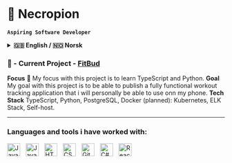 # 🚀 Necropion

**`Aspiring Software Developer`**

<details>
  <summary><b>🇬🇧 English / 🇳🇴 Norsk</b></summary>

  **🇬🇧 English:**  
  Hello and welcome to my GitHub! I’m an IT graduate from Kristiania College (Class of 2025), majoring in Programming.  
  I’m passionate about building scalable, full-stack solutions that connect systems and create meaningful user experiences.  
  My goal is to develop software that feels seamless, efficient, and valuable for its users.  

  **🇳🇴 Norsk:**  
  Hei, og velkommen til GitHub-profilen min! Jeg er IT-utdannet fra Høyskolen Kristiania (klasse 2025) med fordypning i programmering.  
  Jeg liker å utvikle skalerbare full-stack-løsninger som kobler sammen systemer og skaper gode brukeropplevelser.  
  Målet mitt er å lage programvare som føles sømløs, effektiv og nyttig for brukeren.
</details>
  

### 🔨 - Current Project - [FitBud](https://github.com/Necropion/FitBud)  
**Focus** 🐣 My focus with this project is to learn TypeScript and Python.
**Goal** My goal with this project is to be able to publish a fully functional workout tracking application that i will personally be able to use onn my phone.
**Tech Stack** TypeScript, Python, PostgreSQL, Docker (planned): Kubernetes, ELK Stack, Self-host. 
<!--PLASS TIL ANDRE TING, EKS BESKRIVELSE-->

---
### Languages and tools i have worked with:
<img align="left" alt="Java" width="30px" style="padding-right:10px;" src="https://cdn.jsdelivr.net/gh/devicons/devicon/icons/java/java-original.svg"/>
<img align="left" alt="JavaScript" width="30px" style="padding-right:10px;" src="https://cdn.jsdelivr.net/gh/devicons/devicon/icons/javascript/javascript-plain.svg" />
<img align="left" alt="HTML" width="30px" style="padding-right:10px;" src="https://cdn.jsdelivr.net/gh/devicons/devicon/icons/html5/html5-plain.svg" />
<img align="left" alt="CSS" width="30px" style="padding-right:10px;" src="https://cdn.jsdelivr.net/gh/devicons/devicon/icons/css3/css3-plain.svg" />
<img align="left" alt="Git" width="30px" style="padding-right:10px;" src="https://cdn.jsdelivr.net/gh/devicons/devicon/icons/git/git-original.svg" />
<img align="left" alt="C#" width="30px" style="padding-right:10px;" src="https://cdn.jsdelivr.net/gh/devicons/devicon/icons/csharp/csharp-plain.svg"/>
<img align="left" alt="React" width="30px" style="padding-right:10px;" src="https://cdn.jsdelivr.net/gh/devicons/devicon/icons/react/react-original.svg"/>
<br/>

#



<!--
   <p align="left">
      <a href="https://www.youtube.com/c/fknight?sub_confirmation=1">
         <img alt="youtube subscribers" title="Subscribe to my YouTube channel" src="https://custom-icon-badges.demolab.com/youtube/channel/subscribers/UC2WHjPDvbE6O328n17ZGcfg?color=%23E05D44&label=SUBSCRIBE&logo=video&logoColor=white&style=for-the-badge&labelColor=CE4630"/></a> 
      <a href="https://www.youtube.com/c/fknight">
         <img alt="youtube views" title="YouTube views" src="https://custom-icon-badges.demolab.com/youtube/channel/views/UC2WHjPDvbE6O328n17ZGcfg?color=%23E1AD0E&logo=eye&logoColor=white&style=for-the-badge&labelColor=C79600"/></a> 
      <a href="https://github.com/ForrestKnight?tab=followers">
         <img alt="followers" title="Follow me on Github" src="https://custom-icon-badges.demolab.com/github/followers/ForrestKnight?color=236ad3&labelColor=1155ba&style=for-the-badge&logo=person-add&label=Follow&logoColor=white"/></a>
      <a href="https://github.com/ForrestKnight?tab=repositories&sort=stargazers">
         <img alt="total stars" title="Total stars on GitHub" src="https://custom-icon-badges.demolab.com/github/stars/ForrestKnight?color=55960c&style=for-the-badge&labelColor=488207&logo=star"/></a>
   </p>
-->
